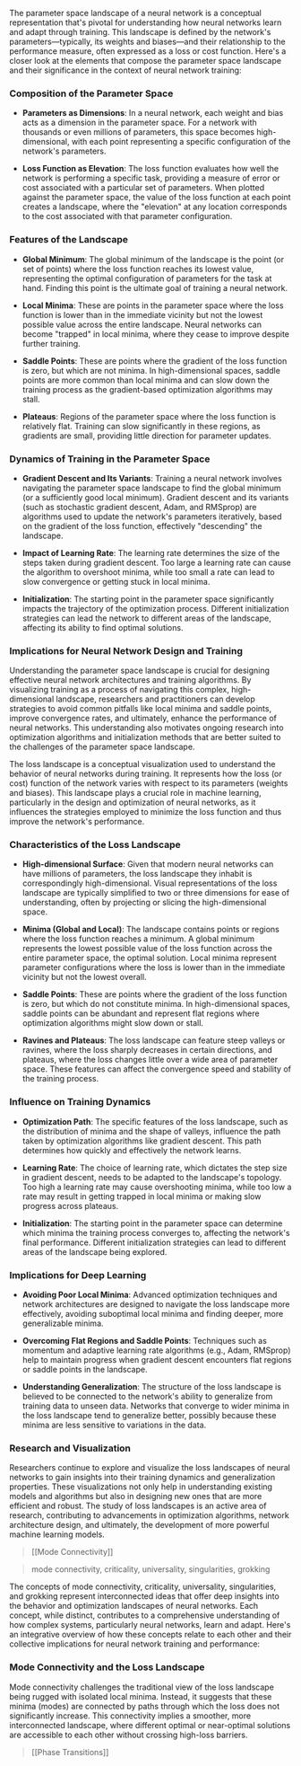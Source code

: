 The parameter space landscape of a neural network is a conceptual representation that's pivotal for understanding how neural networks learn and adapt through training. This landscape is defined by the network's parameters—typically, its weights and biases—and their relationship to the performance measure, often expressed as a loss or cost function. Here's a closer look at the elements that compose the parameter space landscape and their significance in the context of neural network training:

### Composition of the Parameter Space

- **Parameters as Dimensions**: In a neural network, each weight and bias acts as a dimension in the parameter space. For a network with thousands or even millions of parameters, this space becomes high-dimensional, with each point representing a specific configuration of the network's parameters.

- **Loss Function as Elevation**: The loss function evaluates how well the network is performing a specific task, providing a measure of error or cost associated with a particular set of parameters. When plotted against the parameter space, the value of the loss function at each point creates a landscape, where the "elevation" at any location corresponds to the cost associated with that parameter configuration.

### Features of the Landscape

- **Global Minimum**: The global minimum of the landscape is the point (or set of points) where the loss function reaches its lowest value, representing the optimal configuration of parameters for the task at hand. Finding this point is the ultimate goal of training a neural network.

- **Local Minima**: These are points in the parameter space where the loss function is lower than in the immediate vicinity but not the lowest possible value across the entire landscape. Neural networks can become "trapped" in local minima, where they cease to improve despite further training.

- **Saddle Points**: These are points where the gradient of the loss function is zero, but which are not minima. In high-dimensional spaces, saddle points are more common than local minima and can slow down the training process as the gradient-based optimization algorithms may stall.

- **Plateaus**: Regions of the parameter space where the loss function is relatively flat. Training can slow significantly in these regions, as gradients are small, providing little direction for parameter updates.

### Dynamics of Training in the Parameter Space

- **Gradient Descent and Its Variants**: Training a neural network involves navigating the parameter space landscape to find the global minimum (or a sufficiently good local minimum). Gradient descent and its variants (such as stochastic gradient descent, Adam, and RMSprop) are algorithms used to update the network's parameters iteratively, based on the gradient of the loss function, effectively "descending" the landscape.

- **Impact of Learning Rate**: The learning rate determines the size of the steps taken during gradient descent. Too large a learning rate can cause the algorithm to overshoot minima, while too small a rate can lead to slow convergence or getting stuck in local minima.

- **Initialization**: The starting point in the parameter space significantly impacts the trajectory of the optimization process. Different initialization strategies can lead the network to different areas of the landscape, affecting its ability to find optimal solutions.

### Implications for Neural Network Design and Training

Understanding the parameter space landscape is crucial for designing effective neural network architectures and training algorithms. By visualizing training as a process of navigating this complex, high-dimensional landscape, researchers and practitioners can develop strategies to avoid common pitfalls like local minima and saddle points, improve convergence rates, and ultimately, enhance the performance of neural networks. This understanding also motivates ongoing research into optimization algorithms and initialization methods that are better suited to the challenges of the parameter space landscape.

The loss landscape is a conceptual visualization used to understand the behavior of neural networks during training. It represents how the loss (or cost) function of the network varies with respect to its parameters (weights and biases). This landscape plays a crucial role in machine learning, particularly in the design and optimization of neural networks, as it influences the strategies employed to minimize the loss function and thus improve the network's performance.

### Characteristics of the Loss Landscape

- **High-dimensional Surface**: Given that modern neural networks can have millions of parameters, the loss landscape they inhabit is correspondingly high-dimensional. Visual representations of the loss landscape are typically simplified to two or three dimensions for ease of understanding, often by projecting or slicing the high-dimensional space.

- **Minima (Global and Local)**: The landscape contains points or regions where the loss function reaches a minimum. A global minimum represents the lowest possible value of the loss function across the entire parameter space, the optimal solution. Local minima represent parameter configurations where the loss is lower than in the immediate vicinity but not the lowest overall.

- **Saddle Points**: These are points where the gradient of the loss function is zero, but which do not constitute minima. In high-dimensional spaces, saddle points can be abundant and represent flat regions where optimization algorithms might slow down or stall.

- **Ravines and Plateaus**: The loss landscape can feature steep valleys or ravines, where the loss sharply decreases in certain directions, and plateaus, where the loss changes little over a wide area of parameter space. These features can affect the convergence speed and stability of the training process.

### Influence on Training Dynamics

- **Optimization Path**: The specific features of the loss landscape, such as the distribution of minima and the shape of valleys, influence the path taken by optimization algorithms like gradient descent. This path determines how quickly and effectively the network learns.

- **Learning Rate**: The choice of learning rate, which dictates the step size in gradient descent, needs to be adapted to the landscape's topology. Too high a learning rate may cause overshooting minima, while too low a rate may result in getting trapped in local minima or making slow progress across plateaus.

- **Initialization**: The starting point in the parameter space can determine which minima the training process converges to, affecting the network's final performance. Different initialization strategies can lead to different areas of the landscape being explored.

### Implications for Deep Learning

- **Avoiding Poor Local Minima**: Advanced optimization techniques and network architectures are designed to navigate the loss landscape more effectively, avoiding suboptimal local minima and finding deeper, more generalizable minima.

- **Overcoming Flat Regions and Saddle Points**: Techniques such as momentum and adaptive learning rate algorithms (e.g., Adam, RMSprop) help to maintain progress when gradient descent encounters flat regions or saddle points in the landscape.

- **Understanding Generalization**: The structure of the loss landscape is believed to be connected to the network's ability to generalize from training data to unseen data. Networks that converge to wider minima in the loss landscape tend to generalize better, possibly because these minima are less sensitive to variations in the data.

### Research and Visualization

Researchers continue to explore and visualize the loss landscapes of neural networks to gain insights into their training dynamics and generalization properties. These visualizations not only help in understanding existing models and algorithms but also in designing new ones that are more efficient and robust. The study of loss landscapes is an active area of research, contributing to advancements in optimization algorithms, network architecture design, and ultimately, the development of more powerful machine learning models.

> [[Mode Connectivity]]

> mode connectivity, criticality, universality, singularities, grokking

The concepts of mode connectivity, criticality, universality, singularities, and grokking represent interconnected ideas that offer deep insights into the behavior and optimization landscapes of neural networks. Each concept, while distinct, contributes to a comprehensive understanding of how complex systems, particularly neural networks, learn and adapt. Here's an integrative overview of how these concepts relate to each other and their collective implications for neural network training and performance:

### Mode Connectivity and the Loss Landscape

Mode connectivity challenges the traditional view of the loss landscape being rugged with isolated local minima. Instead, it suggests that these minima (modes) are connected by paths through which the loss does not significantly increase. This connectivity implies a smoother, more interconnected landscape, where different optimal or near-optimal solutions are accessible to each other without crossing high-loss barriers.

> [[Phase Transitions]]

